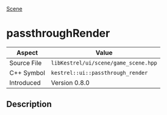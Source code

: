 [Scene](index)
# passthroughRender
| Aspect | Value |
| --- | --- |
| Source File | `libKestrel/ui/scene/game_scene.hpp` |
| C++ Symbol | `kestrel::ui::passthrough_render` |
| Introduced | Version 0.8.0 |
## Description

